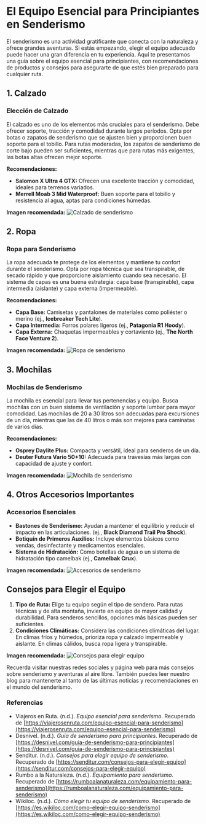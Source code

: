# El Equipo Esencial para Principiantes en Senderismo

El senderismo es una actividad gratificante que conecta con la naturaleza y ofrece grandes aventuras. Si estás empezando, elegir el equipo adecuado puede hacer una gran diferencia en tu experiencia. Aquí te presentamos una guía sobre el equipo esencial para principiantes, con recomendaciones de productos y consejos para asegurarte de que estés bien preparado para cualquier ruta.

## 1. Calzado

### **Elección de Calzado**

El calzado es uno de los elementos más cruciales para el senderismo. Debe ofrecer soporte, tracción y comodidad durante largos períodos. Opta por botas o zapatos de senderismo que se ajusten bien y proporcionen buen soporte para el tobillo. Para rutas moderadas, los zapatos de senderismo de corte bajo pueden ser suficientes, mientras que para rutas más exigentes, las botas altas ofrecen mejor soporte.

**Recomendaciones:**
- **Salomon X Ultra 4 GTX:** Ofrecen una excelente tracción y comodidad, ideales para terrenos variados.
- **Merrell Moab 3 Mid Waterproof:** Buen soporte para el tobillo y resistencia al agua, aptas para condiciones húmedas.

**Imagen recomendada:** ![Calzado de senderismo](https://lh3.googleusercontent.com/d/1vX6CWXgOtiMKa_xY-fs8XqeevOxbbNMe)

## 2. Ropa

### **Ropa para Senderismo**

La ropa adecuada te protege de los elementos y mantiene tu confort durante el senderismo. Opta por ropa técnica que sea transpirable, de secado rápido y que proporcione aislamiento cuando sea necesario. El sistema de capas es una buena estrategia: capa base (transpirable), capa intermedia (aislante) y capa externa (impermeable).

**Recomendaciones:**
- **Capa Base:** Camisetas y pantalones de materiales como poliéster o merino (ej., **Icebreaker Tech Lite**).
- **Capa Intermedia:** Forros polares ligeros (ej., **Patagonia R1 Hoody**).
- **Capa Externa:** Chaquetas impermeables y cortaviento (ej., **The North Face Venture 2**).

**Imagen recomendada:** ![Ropa de senderismo](https://lh3.googleusercontent.com/d/1pdga6pdlBhI2cTpphjqrRxQpYVfz5Alf)

## 3. Mochilas

### **Mochilas de Senderismo**

La mochila es esencial para llevar tus pertenencias y equipo. Busca mochilas con un buen sistema de ventilación y soporte lumbar para mayor comodidad. Las mochilas de 20 a 30 litros son adecuadas para excursiones de un día, mientras que las de 40 litros o más son mejores para caminatas de varios días.

**Recomendaciones:**
- **Osprey Daylite Plus:** Compacta y versátil, ideal para senderos de un día.
- **Deuter Futura Vario 50+10:** Adecuada para travesías más largas con capacidad de ajuste y confort.

**Imagen recomendada:** ![Mochila de senderismo](https://lh3.googleusercontent.com/d/1YptfTQ54L8rX3vIKWg-WBW8VouAeddG_)

## 4. Otros Accesorios Importantes

### **Accesorios Esenciales**

- **Bastones de Senderismo:** Ayudan a mantener el equilibrio y reducir el impacto en las articulaciones. (ej., **Black Diamond Trail Pro Shock**).
- **Botiquín de Primeros Auxilios:** Incluye elementos básicos como vendas, desinfectante y medicamentos esenciales.
- **Sistema de Hidratación:** Como botellas de agua o un sistema de hidratación tipo camelbak (ej., **Camelbak Crux**).

**Imagen recomendada:** ![Accesorios de senderismo](https://lh3.googleusercontent.com/d/1NbjUWLlm0f0ks3pA8vMm7cWnH8oCoKSd)

## Consejos para Elegir el Equipo

1. **Tipo de Ruta:** Elige tu equipo según el tipo de sendero. Para rutas técnicas y de alta montaña, invierte en equipo de mayor calidad y durabilidad. Para senderos sencillos, opciones más básicas pueden ser suficientes.
2. **Condiciones Climáticas:** Considera las condiciones climáticas del lugar. En climas fríos y húmedos, prioriza ropa y calzado impermeable y aislante. En climas cálidos, busca ropa ligera y transpirable.

**Imagen recomendada:** ![Consejos para elegir equipo](https://lh3.googleusercontent.com/d/1IiYyMiYdOkhA6cpkQdihZFOqp5J3ueD6)

Recuerda visitar nuestras redes sociales y página web para más consejos sobre senderismo y aventuras al aire libre. También puedes leer nuestro blog para mantenerte al tanto de las últimas noticias y recomendaciones en el mundo del senderismo.

### Referencias

- Viajeros en Ruta. (n.d.). *Equipo esencial para senderismo*. Recuperado de [https://viajerosenruta.com/equipo-esencial-para-senderismo](https://viajerosenruta.com/equipo-esencial-para-senderismo)
- Desnivel. (n.d.). *Guía de senderismo para principiantes*. Recuperado de [https://desnivel.com/guia-de-senderismo-para-principiantes](https://desnivel.com/guia-de-senderismo-para-principiantes)
- Senditur. (n.d.). *Consejos para elegir equipo de senderismo*. Recuperado de [https://senditur.com/consejos-para-elegir-equipo](https://senditur.com/consejos-para-elegir-equipo)
- Rumbo a la Naturaleza. (n.d.). *Equipamiento para senderismo*. Recuperado de [https://rumboalanaturaleza.com/equipamiento-para-senderismo](https://rumboalanaturaleza.com/equipamiento-para-senderismo)
- Wikiloc. (n.d.). *Cómo elegir tu equipo de senderismo*. Recuperado de [https://es.wikiloc.com/como-elegir-equipo-senderismo](https://es.wikiloc.com/como-elegir-equipo-senderismo)

